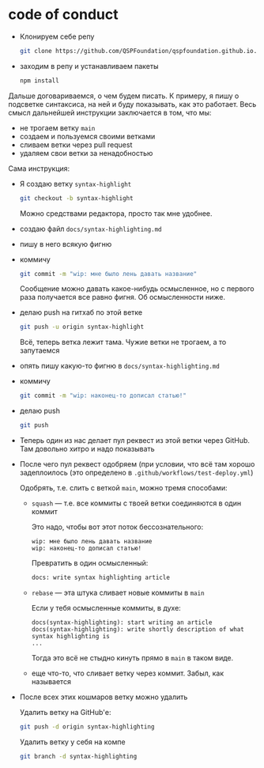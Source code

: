 # code of conduct

* Клонируем себе репу

  ```bash
  git clone https://github.com/QSPFoundation/qspfoundation.github.io.git
  ```

* заходим в репу и устанавливаем пакеты

  ```bash
  npm install
  ```

Дальше договариваемся, о чем будем писать. К примеру, я пишу о подсветке синтаксиса, на ней и буду показывать, как это работает. Весь смысл дальнейшей инструкции заключается в том, что мы:

* не трогаем ветку `main`
* создаем и пользуемся своими ветками
* сливаем ветки через pull request
* удаляем свои ветки за ненадобностью

Сама инструкция:

* Я создаю ветку `syntax-highlight`

  ```bash
  git checkout -b syntax-highlight
  ```

  Можно средствами редактора, просто так мне удобнее.
* создаю файл `docs/syntax-highlighting.md`
* пишу в него всякую фигню
* коммичу

  ```bash
  git commit -m "wip: мне было лень давать название"
  ```

  Сообщение можно давать какое-нибудь осмысленное, но с первого раза получается все равно фигня. Об осмысленности ниже.

* делаю push на гитхаб по этой ветке

  ```bash
  git push -u origin syntax-highlight
  ```

  Всё, теперь ветка лежит тама. Чужие ветки не трогаем, а то запутаемся

* опять пишу какую-то фигню в `docs/syntax-highlighting.md`

* коммичу

  ```bash
  git commit -m "wip: наконец-то дописал статью!"
  ```

* делаю push

  ```bash
  git push
  ```

* Теперь один из нас делает пул реквест из этой ветки через GitHub. Там довольно хитро и надо показывать
* После чего пул реквест одобряем (при условии, что всё там хорошо задеплоилось (это определено в `.github/workflows/test-deploy.yml`)

  Одобрять, т.е. слить с веткой `main`, можно тремя способами:

  * `squash` — т.е. все коммиты с твоей ветки соединяются в один коммит

    Это надо, чтобы вот этот поток бессознательного:

    ```text
    wip: мне было лень давать название
    wip: наконец-то дописал статью!
    ```

    Превратить в один осмысленный:

    ```bash
    docs: write syntax highlighting article
    ```

  * `rebase` — эта штука сливает новые коммиты в `main`

    Если у тебя осмысленные коммиты, в духе:

    ```text
    docs(syntax-highlighting): start writing an article
    docs(syntax-highlighting): write shortly description of what syntax highlighting is
    ...
    ```

    Тогда это всё не стыдно кинуть прямо в `main` в таком виде.

  * еще что-то, что сливает ветку через коммит. Забыл, как называется

* После всех этих кошмаров ветку можно удалить

  Удалить ветку на GitHub'е:

  ```bash
  git push -d origin syntax-highlighting
  ```

  Удалить ветку у себя на компе

  ```bash
  git branch -d syntax-highlighting
  ```

